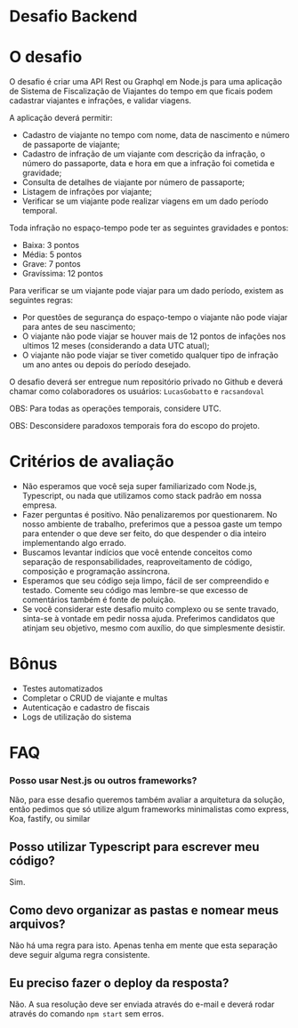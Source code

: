 # Desafio Backend

# O desafio

O desafio é criar uma API Rest ou Graphql em Node.js para uma aplicação de Sistema de Fiscalização de Viajantes do tempo em que ficais podem cadastrar viajantes e infrações, e validar viagens.

A aplicação deverá permitir:

- Cadastro de viajante no tempo com nome, data de nascimento e número de passaporte de viajante;
- Cadastro de infração de um viajante com descrição da infração, o número do passaporte, data e hora em que a infração foi cometida e gravidade;
- Consulta de detalhes de viajante por número de passaporte;
- Listagem de infrações por viajante;
- Verificar se um viajante pode realizar viagens em um dado período temporal.

Toda infração no espaço-tempo pode ter as seguintes gravidades e pontos:

- Baixa: 3 pontos
- Média: 5 pontos
- Grave: 7 pontos
- Gravíssima: 12 pontos

Para verificar se um viajante pode viajar para um dado período, existem as seguintes regras:

- Por questões de segurança do espaço-tempo o viajante não pode viajar para antes de seu nascimento;
- O viajante não pode viajar se houver mais de 12 pontos de infações nos ultimos 12 meses (considerando a data UTC atual);
- O viajante não pode viajar se tiver cometido qualquer tipo de infração um ano antes ou depois do período desejado.

O desafio deverá ser entregue num repositório privado no Github e deverá chamar como colaboradores os usuários: `LucasGobatto` e `racsandoval`

OBS: Para todas as operações temporais, considere UTC.

OBS: Desconsidere paradoxos temporais fora do escopo do projeto.

# Critérios de avaliação

- Não esperamos que você seja super familiarizado com Node.js, Typescript, ou nada que utilizamos como stack padrão em nossa empresa.
- Fazer perguntas é positivo. Não penalizaremos por questionarem. No nosso ambiente de trabalho, preferimos que a pessoa gaste um tempo para entender o que deve ser feito, do que despender o dia inteiro implementando algo errado.
- Buscamos levantar indícios que você entende conceitos como separação de responsabilidades, reaproveitamento de código, composição e programação assíncrona.
- Esperamos que seu código seja limpo, fácil de ser compreendido e testado. Comente seu código mas lembre-se que excesso de comentários também é fonte de poluição.
- Se você considerar este desafio muito complexo ou se sente travado, sinta-se à vontade em pedir nossa ajuda. Preferimos candidatos que atinjam seu objetivo, mesmo com auxílio, do que simplesmente desistir.

# Bônus

- Testes automatizados
- Completar o CRUD de viajante e multas
- Autenticação e cadastro de fiscais
- Logs de utilização do sistema

# FAQ

### Posso usar Nest.js ou outros frameworks?

Não, para esse desafio queremos também avaliar a arquitetura da solução, então pedimos que só utilize algum frameworks minimalistas como express, Koa, fastify, ou similar

## Posso utilizar Typescript para escrever meu código?

Sim.

## Como devo organizar as pastas e nomear meus arquivos?

Não há uma regra para isto. Apenas tenha em mente que esta separação deve seguir alguma regra consistente.

## Eu preciso fazer o deploy da resposta?

Não. A sua resolução deve ser enviada através do e-mail e deverá rodar através do comando `npm start` sem erros.
